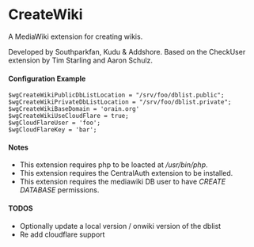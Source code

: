 CreateWiki
==========

A MediaWiki extension for creating wikis.

Developed by Southparkfan, Kudu & Addshore.
Based on the CheckUser extension by Tim Starling and Aaron Schulz.

#### Configuration Example
    $wgCreateWikiPublicDbListLocation = "/srv/foo/dblist.public";
    $wgCreateWikiPrivateDbListLocation = "/srv/foo/dblist.private";
    $wgCreateWikiBaseDomain = 'orain.org'
    $wgCreateWikiUseCloudFlare = true;
    $wgCloudFlareUser = 'foo';
    $wgCloudFlareKey = 'bar';

#### Notes
 - This extension requires php to be loacted at */usr/bin/php*.
 - This extension requires the CentralAuth extension to be installed.
 - This extension requires the mediawiki DB user to have *CREATE DATABASE* permissions.

 #### TODOS
  - Optionally update a local version / onwiki version of the dblist
  - Re add cloudflare support